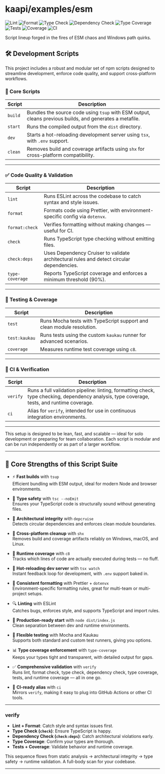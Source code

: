 # kaapi/examples/esm

![Lint](https://img.shields.io/badge/lint-eslint-blue)
![Format](https://img.shields.io/badge/format-prettier-blue)
![Type Check](https://img.shields.io/badge/typescript-checked-blue)
![Dependency Check](https://img.shields.io/badge/dependencies-validated-blue)
![Type Coverage](https://img.shields.io/badge/type--coverage-90%25%2B-brightgreen)
![Tests](https://img.shields.io/badge/tests-kaukau%20%26%20mocha-blue)
![Coverage](https://img.shields.io/badge/coverage-c8-yellowgreen)
![CI](https://img.shields.io/badge/CI-pipeline-green)

Script lineup forged in the fires of ESM chaos and Windows path quirks.

## 🛠 Development Scripts

This project includes a robust and modular set of npm scripts designed to streamline development, enforce code quality, and support cross-platform workflows.

### 🔧 Core Scripts

| Script  | Description                                                                                             |
| ------- | ------------------------------------------------------------------------------------------------------- |
| `build` | Bundles the source code using `tsup` with ESM output, cleans previous builds, and generates a metafile. |
| `start` | Runs the compiled output from the `dist` directory.                                                     |
| `dev`   | Starts a hot-reloading development server using `tsx`, with `.env` support.                             |
| `clean` | Removes build and coverage artifacts using `shx` for cross-platform compatibility.                      |

---

### ✅ Code Quality & Validation

| Script          | Description                                                                               |
| --------------- | ----------------------------------------------------------------------------------------- |
| `lint`          | Runs ESLint across the codebase to catch syntax and style issues.                         |
| `format`        | Formats code using Prettier, with environment-specific config via `dotenvx`.              |
| `format:check`  | Verifies formatting without making changes — useful for CI.                               |
| `check`         | Runs TypeScript type checking without emitting files.                                     |
| `check:deps`    | Uses Dependency Cruiser to validate architectural rules and detect circular dependencies. |
| `type-coverage` | Reports TypeScript coverage and enforces a minimum threshold (90%).                       |

---

### 🧪 Testing & Coverage

| Script        | Description                                                           |
| ------------- | --------------------------------------------------------------------- |
| `test`        | Runs Mocha tests with TypeScript support and clean module resolution. |
| `test:kaukau` | Runs tests using the custom `kaukau` runner for advanced scenarios.   |
| `coverage`    | Measures runtime test coverage using `c8`.                            |

---

### 🚦 CI & Verification

| Script   | Description                                                                                                                                 |
| -------- | ------------------------------------------------------------------------------------------------------------------------------------------- |
| `verify` | Runs a full validation pipeline: linting, formatting check, type checking, dependency analysis, type coverage, tests, and runtime coverage. |
| `ci`     | Alias for `verify`, intended for use in continuous integration environments.                                                                |

---

This setup is designed to be lean, fast, and scalable — ideal for solo development or preparing for team collaboration. Each script is modular and can be run independently or as part of a larger workflow.

---

## 🧰 Core Strengths of this Script Suite

- ⚡ **Fast builds** with `tsup`  
  Efficient bundling with ESM output, ideal for modern Node and browser environments.

- 🧠 **Type safety** with `tsc --noEmit`  
  Ensures your TypeScript code is structurally sound without generating files.

- 🧭 **Architectural integrity** with `depcruise`  
  Detects circular dependencies and enforces clean module boundaries.

- 🧼 **Cross-platform cleanup** with `shx`  
  Removes build and coverage artifacts reliably on Windows, macOS, and Linux.

- 🧪 **Runtime coverage** with `c8`  
  Tracks which lines of code are actually executed during tests — no fluff.

- 🔁 **Hot-reloading dev server** with `tsx watch`  
  Instant feedback loop for development, with `.env` support baked in.

- 🎨 **Consistent formatting** with Prettier + `dotenvx`  
  Environment-specific formatting rules, great for multi-team or multi-project setups.

- 🔍 **Linting** with ESLint  
  Catches bugs, enforces style, and supports TypeScript and import rules.

- 🚀 **Production-ready start** with `node dist/index.js`  
  Clean separation between dev and runtime environments.

- 🧪 **Flexible testing** with Mocha and Kaukau  
  Supports both standard and custom test runners, giving you options.

- 📊 **Type coverage enforcement** with `type-coverage`  
  Keeps your types tight and transparent, with detailed output for gaps.

- ✅ **Comprehensive validation** with `verify`  
  Runs lint, format check, type check, dependency check, type coverage, tests, and runtime coverage — all in one go.

- 🤖 **CI-ready alias** with `ci`  
  Mirrors `verify`, making it easy to plug into GitHub Actions or other CI tools.

---

### verify

- **Lint + Format**: Catch style and syntax issues first.
- **Type Check (`check`)**: Ensure TypeScript is happy.
- **Dependency Check (`check:deps`)**: Catch architectural violations early.
- **Type Coverage**: Confirm your types are thorough.
- **Tests + Coverage**: Validate behavior and runtime coverage.

This sequence flows from static analysis → architectural integrity → type safety → runtime validation. A full-body scan for your codebase.

---
